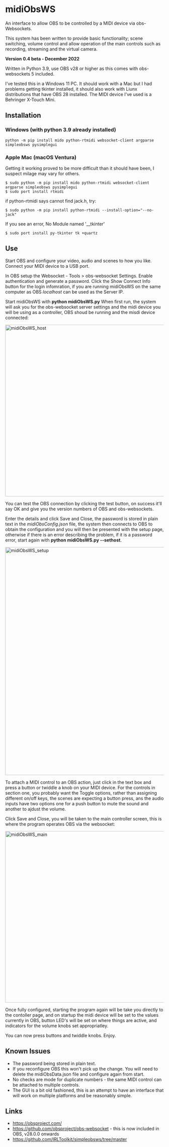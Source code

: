 # midiObsWS
An interface to allow OBS to be controlled by a MIDI device via obs-Websockets.

This system has been written to provide basic functionality; scene switching, volume control and allow operation of the main controls such as recording, streaming and the virtual camera.

**Version 0.4 beta - December 2022**

Written in Python 3.9, use OBS v28 or higher as this comes with obs-websockets 5 included.

I've tested this in a Windows 11 PC. It should work with a Mac but I had problems getting tkinter installed, it should also work with Liunx distributions that have OBS 28 installed. The MIDI device I've used is a Behringer X-Touch Mini.

## Installation
### Windows (with python 3.9 already installed)
```
python -m pip install mido python-rtmidi websocket-client argparse simpleobsws pysimplegui
```
### Apple Mac (macOS Ventura)
Getting it working proved to be more difficult than it should have been, I suspect milage may vary for others.
```
$ sudo python -m pip install mido python-rtmidi websocket-client argparse simpleobsws pysimplegui
$ sudo port install rtmidi
```
if python-rtmidi says cannot find jack.h, try:
```
$ sudo python -m pip install python-rtmidi --install-option="--no-jack"
```
If you see an error, No Module named '__tkinter'
```
$ sudo port install py-tkinter tk +quartz
```
## Use
Start OBS and configure your video, audio and scenes to how you like. Connect your MIDI device to a USB port.

In OBS setup the Websocket - Tools > obs-websocket Settings. Enable authentication and generate a password. Click the Show Connect Info button for the login infomration, if you are running midiObsWS on the same computer as OBS _localhost_ can be used as the Server IP.

Start midiObsWS with **python midiObsWS.py** When first run, the system will ask you for the obs-websocket server settings and the midi device you will be using as a controller, OBS shoud be running and the misdi device connected:

<img width="546" alt="midiObsWS_host" src="https://user-images.githubusercontent.com/1898711/205518626-77c082fc-8efd-46a9-9bd2-68c4f782189b.png">

You can test the OBS connection by clicking the test button, on success it'll say OK and give you the version numbers of OBS and obs-websockets.

Enter the details and click Save and Close, the password is stored in plain text in the _midiObsConfig.json_ file, the system then connects to OBS to obtain the configuration and you will then be presented with the setup page, otherwise if there is an error describing the problem, if it is a password error, start again with **python midiObsWS.py --sethost**.

<img width="725" alt="midiObsWS_setup" src="https://user-images.githubusercontent.com/1898711/205466660-bcf82571-3b88-43f0-ae47-b2d114d2bf90.png">

To attach a MIDI control to an OBS action, just click in the text box and press a button or twiddle a knob on your MIDI device. For the controls in section one, you probably want the Toggle options, rather than assigning different on/off keys, the scenes are expecting a button press, ans the audio inputs have two options one for a push button to mute the sound and another to ajdust the volume.

Click Save and Close, you will be taken to the main controller screen, this is where the program operates OBS via the websocket:

<img width="545" alt="midiObsWS_main" src="https://user-images.githubusercontent.com/1898711/205467030-e01141aa-e4a7-45a5-83ec-ea2cdcf3f62d.png">

Once fully configured, starting the program again will be take you directly to the contoller page, and on startup the midi device will be set to the values currently in OBS, button LED's will be set on where things are active, and indicators for the volume knobs set appropriatley.

You can now press buttons and twiddle knobs. Enjoy.

## Known Issues
- The password being stored in plain text.
- If you reconfigure OBS this won't pick up the change. You will need to delete the midiObsData.json file and configure again from start.
- No checks are mode for duplicate numbers - the same MIDI control can be attached to multiple controls.
- The GUI is a bit old fashioned, this is an attempt to have an interface that will work on multiple platforms and be reasonably simple.

## Links
- https://obsproject.com/
- https://github.com/obsproject/obs-websocket - this is now included in OBS, v28.0.0 onwards
- https://github.com/IRLToolkit/simpleobsws/tree/master
